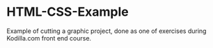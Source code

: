 # HTML-CSS-Example

Example of cutting a graphic project, done as one of exercises during Kodilla.com front end course. 
